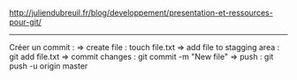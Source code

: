 http://juliendubreuil.fr/blog/developpement/presentation-et-ressources-pour-git/

---
Créer un commit :
=> create file : touch file.txt
=> add file to stagging area : git add file.txt
=> commit changes : git commit -m "New file"
=> push : git push -u origin master
